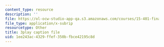 ```yaml
---
content_type: resource
description: ''
file: https://ol-ocw-studio-app-qa.s3.amazonaws.com/courses/15-401-finance-theory-i-fall-2008/1ee243ac4329ffef350bfbce42195c8d_sMKQywwkIjQ.srt
file_type: application/x-subrip
resourcetype: Other
title: 3play caption file
uid: 1ee243ac-4329-ffef-350b-fbce42195c8d
---
```


